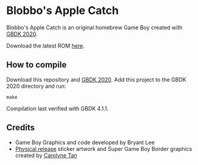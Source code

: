 # Blobbo's Apple Catch

Blobbo's Apple Catch is an original homebrew Game Boy created with [GBDK 2020](https://github.com/gbdk-2020). 

Download the latest ROM [here](https://github.com/bryantleee/blobbos-apple-catch/releases).

## How to compile
Download this repository and [GBDK 2020](https://github.com/gbdk-2020). Add this project to the GBDK 2020 directory and run:
```
make
```
Compilation last verified with GBDK 4.1.1.

## Credits
* Game Boy Graphics and code developed by Bryant Lee
* [Physical release](https://drive.google.com/file/d/1SuSRxeb4GMKE__AFbagq8SFiUG_N7MgH/view) sticker artwork and Super Game Boy Border graphics created by [Carolyne Tan](https://carolynetan.squarespace.com/)
